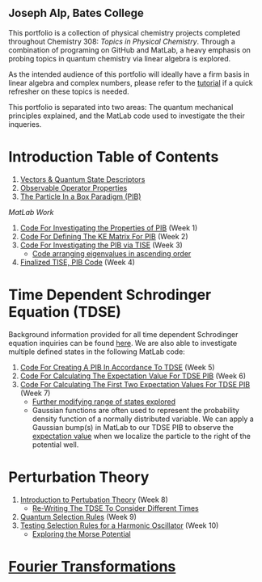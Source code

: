 ## Joseph Alp, Bates College

This portfolio is a collection of physical chemistry projects completed throughout Chemistry 308: *Topics in Physical Chemistry*. Through a combination of programing on GitHub and MatLab, a heavy emphasis on probing topics in quantum chemistry via linear algebra is explored.

As the intended audience of this portfolio will ideally have a firm basis in linear algebra and complex numbers, please refer to the [tutorial](/Linear_Algebra_Basics.md) if a quick refresher on these topics is needed.  

This portfolio is separated into two areas: The quantum mechanical principles explained, and the MatLab code used to investigate the their inqueries. 

# Introduction Table of Contents

1. [Vectors & Quantum State Descriptors](/Master1.md)
1. [Observable Operator Properties](/Master2.md)
1. [The Particle In a Box Paradigm (PIB)](/Master3.md)

*MatLab Work*

1. [Code For Investigating the Properties of PIB](/MLW1.md) (Week 1)
1. [Code For Defining The KE Matrix For PIB](/MLW2.md) (Week 2) 
1. [Code For Investigating the PIB via TISE](/MLW3a.md) (Week 3)
    *    [Code arranging eigenvalues in ascending order](/MLW3b.md)
1. [Finalized TISE, PIB Code](/MLW4.md) (Week 4)

# Time Dependent Schrodinger Equation (TDSE)
  Background information provided for all time dependent Schrodinger equation inquiries can be found [here](/MasterTDSE.md). 
  We are also able to investigate multiple defined states in the following MatLab code: 
1. [Code For Creating A PIB In Accordance To TDSE](/MLW5.md) (Week 5)
1. [Code For Calculating The Expectation Value For TDSE PIB](/MLW6.md) (Week 6)
1. [Code For Calculating The First Two Expectation Values For TDSE PIB](/MLW6a.md) (Week 7) 
    *    [Further modifying range of states explored](/MLW6c.md) 
    *    Gaussian functions are often used to represent the probability density function of a normally distributed variable. We can apply 
        a Gaussian bump(s) in MatLab to our TDSE PIB to observe the [expectation value](/MLW6b.md) when we localize the particle to the right of the potential well.

# Perturbation Theory 
1. [Introduction to Pertubation Theory](/IntroPerturbation.md) (Week 8) 
    *    [Re-Writing The TDSE To Consider Different Times](/MLW8.md) 
1. [Quantum Selection Rules](/Selection_Rules.md) (Week 9)
1. [Testing Selection Rules for a Harmonic Oscillator](/HO.md) (Week 10)
    *    [Exploring the Morse Potential](/MorsePotential.md) 

# [Fourier Transformations](/Fourier.md)
